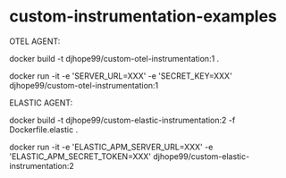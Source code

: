 # custom-instrumentation-examples

OTEL AGENT:

docker build -t djhope99/custom-otel-instrumentation:1 .           

docker run -it -e 'SERVER_URL=XXX' -e 'SECRET_KEY=XXX' djhope99/custom-otel-instrumentation:1


ELASTIC AGENT:

docker build -t djhope99/custom-elastic-instrumentation:2 -f Dockerfile.elastic .

docker run -it -e 'ELASTIC_APM_SERVER_URL=XXX' -e 'ELASTIC_APM_SECRET_TOKEN=XXX' djhope99/custom-elastic-instrumentation:2

